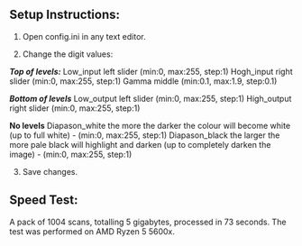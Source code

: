 
## Setup Instructions:
1. Open config.ini in any text editor. 

2. Change the digit values:

***Top of levels:***
Low_input left slider (min:0, max:255, step:1)
Hogh_input right slider (min:0, max:255, step:1)
Gamma middle (min:0.1, max:1.9, step:0.1)

***Bottom of levels***
Low_output left slider (min:0, max:255, step:1)
High_output right slider (min:0, max:255, step:1)

**No levels**
Diapason_white the more the darker the colour will become white (up to full white) - (min:0, max:255, step:1)
Diapason_black the larger the more pale black will highlight and darken (up to completely darken the image) - (min:0, max:255, step:1)

3. Save changes.

## Speed Test:
A pack of 1004 scans, totalling 5 gigabytes, processed in 73 seconds. The test was performed on AMD Ryzen 5 5600x.
